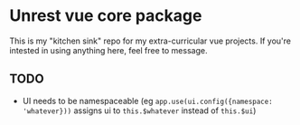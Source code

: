 # Unrest vue core package

This is my "kitchen sink" repo for my extra-curricular vue projects. If you're intested in using anything here, feel free to message.

## TODO

* UI needs to be namespaceable (eg `app.use(ui.config({namespace: 'whatever}))` assigns ui to `this.$whatever` instead of `this.$ui`)